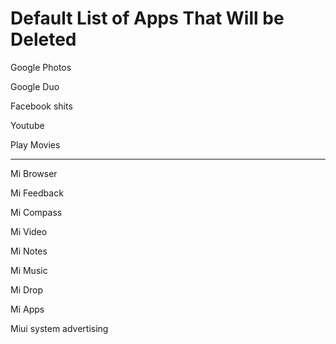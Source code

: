 # Default List of Apps That Will be Deleted 



Google Photos

Google Duo

Facebook shits

Youtube

Play Movies

-------------

Mi Browser

Mi Feedback

Mi Compass

Mi Video

Mi Notes

Mi Music

Mi Drop

Mi Apps

Miui system advertising
